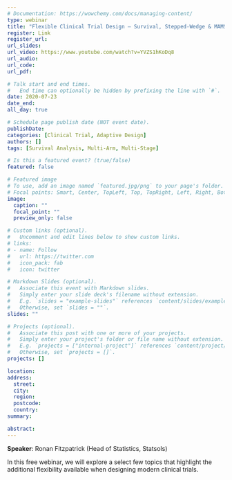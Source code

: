 ```yaml
---
# Documentation: https://wowchemy.com/docs/managing-content/
type: webinar
title: "Flexible Clinical Trial Design – Survival, Stepped-Wedge & MAMS Designs"
register: Link
register_url: 
url_slides:
url_video: https://www.youtube.com/watch?v=YVZS1hKoDq8
url_audio:
url_code:
url_pdf:

# Talk start and end times.
#   End time can optionally be hidden by prefixing the line with `#`.
date: 2020-07-23
date_end: 
all_day: true

# Schedule page publish date (NOT event date).
publishDate: 
categories: [Clinical Trial, Adaptive Design]
authors: []
tags: [Survival Analysis, Multi-Arm, Multi-Stage]

# Is this a featured event? (true/false)
featured: false

# Featured image
# To use, add an image named `featured.jpg/png` to your page's folder. 
# Focal points: Smart, Center, TopLeft, Top, TopRight, Left, Right, BottomLeft, Bottom, BottomRight.
image:
  caption: ""
  focal_point: ""
  preview_only: false

# Custom links (optional).
#   Uncomment and edit lines below to show custom links.
# links:
# - name: Follow
#   url: https://twitter.com
#   icon_pack: fab
#   icon: twitter

# Markdown Slides (optional).
#   Associate this event with Markdown slides.
#   Simply enter your slide deck's filename without extension.
#   E.g. `slides = "example-slides"` references `content/slides/example-slides.md`.
#   Otherwise, set `slides = ""`.
slides: ""

# Projects (optional).
#   Associate this post with one or more of your projects.
#   Simply enter your project's folder or file name without extension.
#   E.g. `projects = ["internal-project"]` references `content/project/deep-learning/index.md`.
#   Otherwise, set `projects = []`.
projects: []

location:
address:
  street:
  city:
  region:
  postcode:
  country:
summary:

abstract: 
---
```

**Speaker**: Ronan Fitzpatrick (Head of Statistics, Statsols)  
  
In this free webinar, we will explore a select few topics that highlight the additional flexibility available when designing modern clinical trials.
